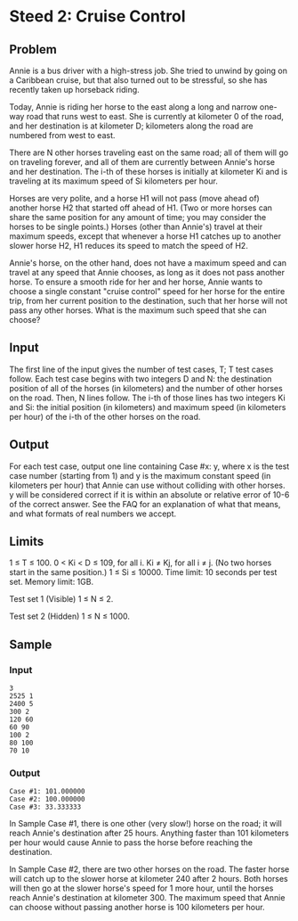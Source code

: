 # Steed 2: Cruise Control

## Problem

Annie is a bus driver with a high-stress job. She tried to unwind by going on a Caribbean cruise, but that also turned out to be stressful, so she has recently taken up horseback riding.

Today, Annie is riding her horse to the east along a long and narrow one-way road that runs west to east. She is currently at kilometer 0 of the road, and her destination is at kilometer D; kilometers along the road are numbered from west to east.

There are N other horses traveling east on the same road; all of them will go on traveling forever, and all of them are currently between Annie's horse and her destination. The i-th of these horses is initially at kilometer Ki and is traveling at its maximum speed of Si kilometers per hour.

Horses are very polite, and a horse H1 will not pass (move ahead of) another horse H2 that started off ahead of H1. (Two or more horses can share the same position for any amount of time; you may consider the horses to be single points.) Horses (other than Annie's) travel at their maximum speeds, except that whenever a horse H1 catches up to another slower horse H2, H1 reduces its speed to match the speed of H2.

Annie's horse, on the other hand, does not have a maximum speed and can travel at any speed that Annie chooses, as long as it does not pass another horse. To ensure a smooth ride for her and her horse, Annie wants to choose a single constant "cruise control" speed for her horse for the entire trip, from her current position to the destination, such that her horse will not pass any other horses. What is the maximum such speed that she can choose?

## Input

The first line of the input gives the number of test cases, T; T test cases follow. Each test case begins with two integers D and N: the destination position of all of the horses (in kilometers) and the number of other horses on the road. Then, N lines follow. The i-th of those lines has two integers Ki and Si: the initial position (in kilometers) and maximum speed (in kilometers per hour) of the i-th of the other horses on the road.

## Output

For each test case, output one line containing Case #x: y, where x is the test case number (starting from 1) and y is the maximum constant speed (in kilometers per hour) that Annie can use without colliding with other horses. y will be considered correct if it is within an absolute or relative error of 10-6 of the correct answer. See the FAQ for an explanation of what that means, and what formats of real numbers we accept.

## Limits

1 ≤ T ≤ 100.
0 < Ki < D ≤ 109, for all i.
Ki ≠ Kj, for all i ≠ j. (No two horses start in the same position.)
1 ≤ Si ≤ 10000.
Time limit: 10 seconds per test set.
Memory limit: 1GB.

Test set 1 (Visible)
1 ≤ N ≤ 2.

Test set 2 (Hidden)
1 ≤ N ≤ 1000.

## Sample

### Input 
 
```
3
2525 1
2400 5
300 2
120 60
60 90
100 2
80 100
70 10
```

### Output 

```
Case #1: 101.000000
Case #2: 100.000000
Case #3: 33.333333
```

In Sample Case #1, there is one other (very slow!) horse on the road; it will reach Annie's destination after 25 hours. Anything faster than 101 kilometers per hour would cause Annie to pass the horse before reaching the destination.

In Sample Case #2, there are two other horses on the road. The faster horse will catch up to the slower horse at kilometer 240 after 2 hours. Both horses will then go at the slower horse's speed for 1 more hour, until the horses reach Annie's destination at kilometer 300. The maximum speed that Annie can choose without passing another horse is 100 kilometers per hour.